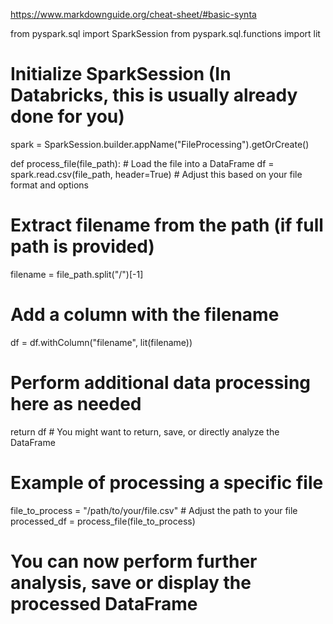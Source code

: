 https://www.markdownguide.org/cheat-sheet/#basic-synta


from pyspark.sql import SparkSession
from pyspark.sql.functions import lit

# Initialize SparkSession (In Databricks, this is usually already done for you)
spark = SparkSession.builder.appName("FileProcessing").getOrCreate()

def process_file(file_path):
    # Load the file into a DataFrame
    df = spark.read.csv(file_path, header=True)  # Adjust this based on your file format and options
    
# Extract filename from the path (if full path is provided)
filename = file_path.split("/")[-1]
    
# Add a column with the filename
df = df.withColumn("filename", lit(filename))
    
# Perform additional data processing here as needed
    
return df  # You might want to return, save, or directly analyze the DataFrame
# Example of processing a specific file
file_to_process = "/path/to/your/file.csv"  # Adjust the path to your file
processed_df = process_file(file_to_process)

# You can now perform further analysis, save or display the processed DataFrame
